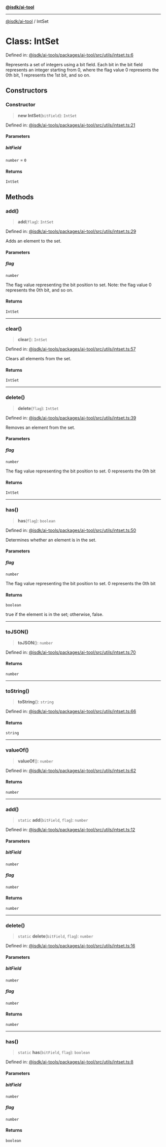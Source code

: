 [**@isdk/ai-tool**](../README.md)

***

[@isdk/ai-tool](../globals.md) / IntSet

# Class: IntSet

Defined in: [@isdk/ai-tools/packages/ai-tool/src/utils/intset.ts:6](https://github.com/isdk/ai-tool.js/blob/fb1809b53cc75a30928176c26910792b6b8a96e1/src/utils/intset.ts#L6)

Represents a set of integers using a bit field.
Each bit in the bit field represents an integer starting from 0,
where the flag value 0 represents the 0th bit, 1 represents the 1st bit, and so on.

## Constructors

### Constructor

> **new IntSet**(`bitField`): `IntSet`

Defined in: [@isdk/ai-tools/packages/ai-tool/src/utils/intset.ts:21](https://github.com/isdk/ai-tool.js/blob/fb1809b53cc75a30928176c26910792b6b8a96e1/src/utils/intset.ts#L21)

#### Parameters

##### bitField

`number` = `0`

#### Returns

`IntSet`

## Methods

### add()

> **add**(`flag`): `IntSet`

Defined in: [@isdk/ai-tools/packages/ai-tool/src/utils/intset.ts:29](https://github.com/isdk/ai-tool.js/blob/fb1809b53cc75a30928176c26910792b6b8a96e1/src/utils/intset.ts#L29)

Adds an element to the set.

#### Parameters

##### flag

`number`

The flag value representing the bit position to set.
             Note: the flag value 0 represents the 0th bit, and so on.

#### Returns

`IntSet`

***

### clear()

> **clear**(): `IntSet`

Defined in: [@isdk/ai-tools/packages/ai-tool/src/utils/intset.ts:57](https://github.com/isdk/ai-tool.js/blob/fb1809b53cc75a30928176c26910792b6b8a96e1/src/utils/intset.ts#L57)

Clears all elements from the set.

#### Returns

`IntSet`

***

### delete()

> **delete**(`flag`): `IntSet`

Defined in: [@isdk/ai-tools/packages/ai-tool/src/utils/intset.ts:39](https://github.com/isdk/ai-tool.js/blob/fb1809b53cc75a30928176c26910792b6b8a96e1/src/utils/intset.ts#L39)

Removes an element from the set.

#### Parameters

##### flag

`number`

The flag value representing the bit position to set. 0 represents the 0th bit

#### Returns

`IntSet`

***

### has()

> **has**(`flag`): `boolean`

Defined in: [@isdk/ai-tools/packages/ai-tool/src/utils/intset.ts:50](https://github.com/isdk/ai-tool.js/blob/fb1809b53cc75a30928176c26910792b6b8a96e1/src/utils/intset.ts#L50)

Determines whether an element is in the set.

#### Parameters

##### flag

`number`

The flag value representing the bit position to set. 0 represents the 0th bit

#### Returns

`boolean`

true if the element is in the set; otherwise, false.

***

### toJSON()

> **toJSON**(): `number`

Defined in: [@isdk/ai-tools/packages/ai-tool/src/utils/intset.ts:70](https://github.com/isdk/ai-tool.js/blob/fb1809b53cc75a30928176c26910792b6b8a96e1/src/utils/intset.ts#L70)

#### Returns

`number`

***

### toString()

> **toString**(): `string`

Defined in: [@isdk/ai-tools/packages/ai-tool/src/utils/intset.ts:66](https://github.com/isdk/ai-tool.js/blob/fb1809b53cc75a30928176c26910792b6b8a96e1/src/utils/intset.ts#L66)

#### Returns

`string`

***

### valueOf()

> **valueOf**(): `number`

Defined in: [@isdk/ai-tools/packages/ai-tool/src/utils/intset.ts:62](https://github.com/isdk/ai-tool.js/blob/fb1809b53cc75a30928176c26910792b6b8a96e1/src/utils/intset.ts#L62)

#### Returns

`number`

***

### add()

> `static` **add**(`bitField`, `flag`): `number`

Defined in: [@isdk/ai-tools/packages/ai-tool/src/utils/intset.ts:12](https://github.com/isdk/ai-tool.js/blob/fb1809b53cc75a30928176c26910792b6b8a96e1/src/utils/intset.ts#L12)

#### Parameters

##### bitField

`number`

##### flag

`number`

#### Returns

`number`

***

### delete()

> `static` **delete**(`bitField`, `flag`): `number`

Defined in: [@isdk/ai-tools/packages/ai-tool/src/utils/intset.ts:16](https://github.com/isdk/ai-tool.js/blob/fb1809b53cc75a30928176c26910792b6b8a96e1/src/utils/intset.ts#L16)

#### Parameters

##### bitField

`number`

##### flag

`number`

#### Returns

`number`

***

### has()

> `static` **has**(`bitField`, `flag`): `boolean`

Defined in: [@isdk/ai-tools/packages/ai-tool/src/utils/intset.ts:8](https://github.com/isdk/ai-tool.js/blob/fb1809b53cc75a30928176c26910792b6b8a96e1/src/utils/intset.ts#L8)

#### Parameters

##### bitField

`number`

##### flag

`number`

#### Returns

`boolean`
